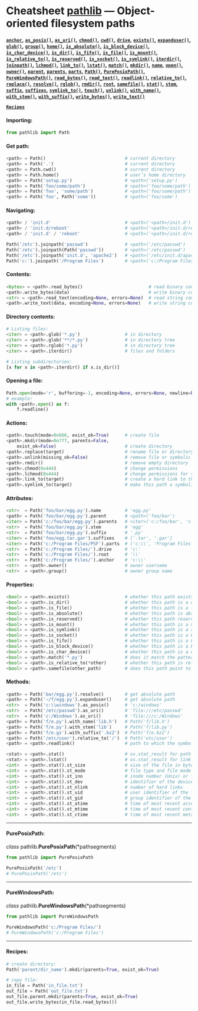 # Cheatsheet [pathlib](https://docs.python.org/3/library/pathlib.html) — Object-oriented filesystem paths

**[`anchor`](#attributes)**__,__
**[`as_posix()`](#methods)**__,__
**[`as_uri()`](#methods)**__,__
**[`chmod()`](#actions)**__,__
**[`cwd()`](#get-path)**__,__
**[`drive`](#attributes)**__,__
**[`exists()`](#properties)**__,__
**[`expanduser()`](#methods)**__,__
**[`glob()`](#directory-contents)**__,__
**[`group()`](#attributes)**__,__
**[`home()`](#get-path)**__,__
**[`is_absolute()`](#properties)**__,__
**[`is_block_device()`](#properties)**__,__
**[`is_char_device()`](#properties)**__,__
**[`is_dir()`](#properties)**__,__
**[`is_fifo()`](#properties)**__,__
**[`is_file()`](#properties)**__,__
**[`is_mount()`](#properties)**__,__
**[`is_relative_to()`](#properties)**__,__
**[`is_reserved()`](#properties)**__,__
**[`is_socket()`](#properties)**__,__
**[`is_symlink()`](#properties)**__,__
**[`iterdir()`](#directory-contents)**__,__
**[`joinpath()`](#navigating)**__,__
**[`lchmod()`](#actions)**__,__
**[`link_to()`](#actions)**__,__
**[`lstat()`](#methods)**__,__
**[`match()`](#properties)**__,__
**[`mkdir()`](#actions)**__,__
**[`name`](#attributes)**__,__
**[`open()`](#opening-a-file)**__,__
**[`owner()`](#attributes)**__,__
**[`parent`](#attributes)**__,__
**[`parents`](#attributes)**__,__
**[`parts`](#attributes)**__,__
**[`Path()`](#get-path)**__,__
**[`PurePosixPath()`](#pureposixpath)**__,__
**[`PureWindowsPath()`](#purewindowspath)**__,__
**[`read_bytes()`](#contents)**__,__
**[`read_text()`](#contents)**__,__
**[`readlink()`](#methods)**__,__
**[`relative_to()`](#methods)**__,__
**[`replace()`](#actions)**__,__
**[`resolve()`](#methods)**__,__
**[`rglob()`](#directory-contents)**__,__
**[`rmdir()`](#actions)**__,__
**[`root`](#attributes)**__,__
**[`samefile()`](#properties)**__,__
**[`stat()`](#methods)**__,__
**[`stem`](#attributes)**__,__
**[`suffix`](#attributes)**__,__
**[`suffixes`](#attributes)**__,__
**[`symlink_to()`](#actions)**__,__
**[`touch()`](#actions)**__,__
**[`unlink()`](#actions)**__,__
**[`with_name()`](#methods)**__,__
**[`with_stem()`](#methods)**__,__
**[`with_suffix()`](#methods)**__,__
**[`write_bytes()`](#contents)**__,__
**[`write_text()`](#contents)**

**[`Recipes`](#recipes)**

#### Importing:
```python
from pathlib import Path
```

#### Get path:
```python
<path> = Path()                              # current directory
<path> = Path('.')                           # current directory
<path> = Path.cwd()                          # current directory
<path> = Path.home()                         # user’s home directory
<path> = Path('setup.py')                    # <path>('setup.py')
<path> = Path('foo/some/path')               # <path>('foo/some/path')
<path> = Path('foo', 'some/path')            # <path>('foo/some/path')
<path> = Path('foo', Path('some'))           # <path>('foo/some')
```

#### Navigating:
```python
<path> / 'init.d'                            # <path>('<path>/init.d')
<path> / 'init.d/reboot'                     # <path>('<path>/init.d/reboot')
<path> / 'init.d' / 'reboot'                 # <path>('<path>/init.d/reboot')

Path('/etc').joinpath('passwd')              # <path>('/etc/passwd')
Path('/etc').joinpath(Path('passwd'))        # <path>('/etc/passwd')
Path('/etc').joinpath('init.d', 'apache2')   # <path>('/etc/init.d/apache2')
Path('c:').joinpath('/Program Files')        # <path>('c:/Program Files')
```

#### Contents:
```python
<bytes> = <path>.read_bytes()                         # read binary contents
<path>.write_bytes(data)                              # write binary contents
<str> = <path>.read_text(encoding=None, errors=None)  # read string contents
<path>.write_text(data, encoding=None, errors=None)   # write string contents
```

#### Directory contents:
```python
# Listing files:
<iter> = <path>.glob('*.py')                 # in directory
<iter> = <path>.glob('**/*.py')              # in directory tree
<iter> = <path>.rglob('*.py')                # in directory tree
<iter> = <path>.iterdir()                    # files and folders

# Listing subdirectories:
[x for x in <path>.iterdir() if x.is_dir()]
```

#### Opening a file:
```python
Path.open(mode='r', buffering=-1, encoding=None, errors=None, newline=None)
# example:
with <path>.open() as f:
    f.readline()
```

#### Actions:
```python
<path>.touch(mode=0o666, exist_ok=True)      # create file
<path>.mkdir(mode=0o777, parents=False,
    exist_ok=False)                          # create directory
<path>.replace(target)                       # rename file or directory
<path>.unlink(missing_ok=False)              # remove file or symbolic link
<path>.rmdir()                               # remove empty directory
<path>.chmod(0o444)                          # change permissions
<path>.lchmod(0o444)                         # change permissions for symbolic link
<path>.link_to(target)                       # create a hard link to the target
<path>.symlink_to(target)                    # make this path a symbolic link to target:
```

#### Attributes:
```python
<str>  = Path('foo/bar/egg.py').name         # 'egg.py'
<path> = Path('foo/bar/egg.py').parent       # <path>('foo/bar')
<iter> = Path('c:/foo/bar/egg.py').parents   # <iter>('c:/foo/bar', 'c:/foo', 'c:/')
<str>  = Path('foo/bar/egg.py').stem         # 'egg'
<str>  = Path('foo/bar/egg.py').suffix       # '.py'
<iter> = Path('foo/egg.tar.gar').suffixes    # ['.tar', '.gar']
<iter> = Path('c:/Program Files/PSF').parts  # ('c:\\', 'Program Files', 'PSF')
<str>  = Path('c:/Program Files/').drive     # 'c:'
<str>  = Path('c:/Program Files/').root      # '\\'
<str>  = Path('c:/Program Files/').anchor    # 'c:\\'
<str>  = <path>.owner()                      # owner username
<str>  = <path>.group()                      # owner group name
```

#### Properties:
```python
<bool> = <path>.exists()                     # whether this path exists
<bool> = <path>.is_dir()                     # whether this path is a directory
<bool> = <path>.is_file()                    # whether this path is a file
<bool> = <path>.is_absolute()                # whether this path is absolute
<bool> = <path>.is_reserved()                # whether this path reserved
<bool> = <path>.is_mount()                   # whether this path is a mount point
<bool> = <path>.is_symlink()                 # whether this path is a symbolic link
<bool> = <path>.is_socket()                  # whether this path is a Unix socket
<bool> = <path>.is_fifo()                    # whether this path is a FIFO
<bool> = <path>.is_block_device()            # whether this path is a block device
<bool> = <path>.is_char_device()             # whether this path is a character device
<bool> = <path>.match('*.py')                # does it match the pattern
<bool> = <path>.is_relative_to(*other)       # whether this path is relative to another path
<bool> = <path>.samefile(other_path)         # does this path point to the same file
```

#### Methods:
```python
<path> = Path('bar/egg.py').resolve()        # get absolute path
<path> = Path('~/f/egg.py').expanduser()     # get absolute path
<str>  = Path('c:\\windows').as_posix()      # 'c:/windows'
<str>  = Path('/etc/passwd').as_uri()        # 'file:///etc/passwd'
<str>  = Path('c:/Windows').as_uri()         # 'file:///c:/Windows'
<path> = Path('f/e.py').with_name('lib.h')   # Path('f/lib.h')
<path> = Path('f/e.py').with_stem('lib')     # Path('f/lib.py')
<path> = Path('f/e.gz').with_suffix('.bz2')  # Path('f/e.bz2')
<path> = Path('/etc/user').relative_to('/')  # Path('etc/user')
<path> = <path>.readlink()                   # path to which the symbolic link points

<stat> = <path>.stat()                       # os.stat_result for path
<stat> = <path>.lstat()                      # os.stat_result for link
<int>  = <path>.stat().st_size               # size of the file in bytes
<int>  = <path>.stat().st_mode               # file type and file mode bits (permissions)
<int>  = <path>.stat().st_ino                # inode number (Unix) or file index (Windows)
<int>  = <path>.stat().st_dev                # identifier of the device on which this file resides
<int>  = <path>.stat().st_nlink              # number of hard links
<int>  = <path>.stat().st_uid                # user identifier of the file owner
<int>  = <path>.stat().st_gid                # group identifier of the file owner
<int>  = <path>.stat().st_atime              # time of most recent access expressed in seconds
<int>  = <path>.stat().st_mtime              # time of most recent content modification expressed in seconds
<int>  = <path>.stat().st_ctime              # time of most recent metadata change (Unix), the time of creation (Windows)
```

---

#### PurePosixPath:
*class* pathlib.**PurePosixPath**(*pathsegments)
```python
from pathlib import PurePosixPath

PurePosixPath('/etc')
# PurePosixPath('/etc')
```

---

#### PureWindowsPath:
*class* pathlib.**PureWindowsPath**(*pathsegments)

```python
from pathlib import PureWindowsPath

PureWindowsPath('c:/Program Files/')
# PureWindowsPath('c:/Program Files')
```

---

#### Recipes:
```python
# create directory:
Path('parent/dir_name').mkdir(parents=True, exist_ok=True)
```

```python
# copy file:
in_file = Path('in_file.txt')
out_file = Path('out_file.txt')
out_file.parent.mkdir(parents=True, exist_ok=True)
out_file.write_bytes(in_file.read_bytes())
```
